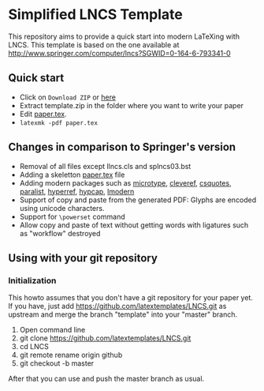 # Simplified LNCS Template

This repository aims to provide a quick start into modern LaTeXing with LNCS.
This template is based on the one available at http://www.springer.com/computer/lncs?SGWID=0-164-6-793341-0

## Quick start

 * Click on `Download ZIP` or [here](https://github.com/latextemplates/LNCS/archive/template.zip)
 * Extract template.zip in the folder where you want to write your paper
 * Edit [paper.tex](paper.tex).
 * `latexmk -pdf paper.tex`

## Changes in comparison to Springer's version

* Removal of all files except llncs.cls and splncs03.bst
* Adding a skeletton [paper.tex](paper.tex) file
* Adding modern packages such as [microtype], [cleveref], [csquotes], [paralist], [hyperref], [hypcap], [lmodern]
* Support of copy and paste from the generated PDF: Glyphs are encoded using unicode characters.
* Support for `\powerset` command
* Allow copy and paste of text without getting words with ligatures such as "workflow" destroyed

## Using with your git repository

### Initialization
This howto assumes that you don't have a git repository for your paper yet.
If you have, just add https://github.com/latextemplates/LNCS.git as upstream and merge the branch "template" into your "master" branch.

1. Open command line
1. git clone https://github.com/latextemplates/LNCS.git
1. cd LNCS
1. git remote rename origin github
1. git checkout -b master

After that you can use and push the master branch as usual.

  [cleveref]: https://ctan.org/pkg/cleveref
  [csquotes]: https://www.ctan.org/pkg/csquotes
  [hypcap]: https://www.ctan.org/pkg/hypcap
  [hyperref]: https://ctan.org/pkg/hyperref
  [lmodern]: https://www.ctan.org/tex-archive/info/lmodern
  [microtype]: https://ctan.org/pkg/microtype
  [paralist]: https://www.ctan.org/pkg/paralist
